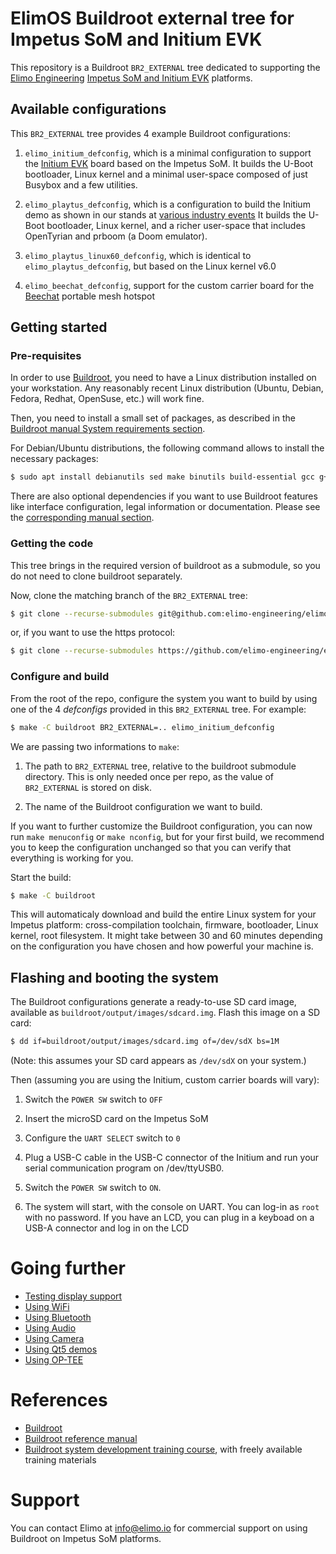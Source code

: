 # ElimOS Buildroot external tree for Impetus SoM and Initium EVK

This repository is a Buildroot `BR2_EXTERNAL` tree dedicated to
supporting the [Elimo Engineering](https://elimo.io)
[Impetus SoM and Initium EVK](https://elimo.io/portfolio/impetus/)
platforms. 

## Available configurations

This `BR2_EXTERNAL` tree provides 4 example Buildroot
configurations:

1. `elimo_initium_defconfig`, which is a minimal configuration to
   support the [Initium EVK](https://elimo.io/portfolio/impetus)
   board based on the Impetus SoM. It builds the U-Boot bootloader, Linux kernel
   and a minimal user-space composed of just Busybox and a few utilities.

2. `elimo_playtus_defconfig`, which is a configuration to build the Initium demo as
   shown in our stands at [various industry events](https://www.electromaker.io/blog/article/hardware-pioneers-2022-elimos-impetus-is-a-highly-connected-module)
   It builds the U-Boot bootloader, Linux kernel, and a richer user-space 
   that includes OpenTyrian and prboom (a Doom emulator).

3. `elimo_playtus_linux60_defconfig`, which is identical to `elimo_playtus_defconfig`,
   but based on the Linux kernel v6.0

4. `elimo_beechat_defconfig`, support for the custom carrier board for the [Beechat](https://beechat.network/) portable mesh hotspot


## Getting started

### Pre-requisites

In order to use [Buildroot](https://www.buildroot.org), you need to
have a Linux distribution installed on your workstation. Any
reasonably recent Linux distribution (Ubuntu, Debian, Fedora, Redhat,
OpenSuse, etc.) will work fine.

Then, you need to install a small set of packages, as described in the
[Buildroot manual System requirements
section](https://buildroot.org/downloads/manual/manual.html#requirement).

For Debian/Ubuntu distributions, the following command allows to
install the necessary packages:

```bash
$ sudo apt install debianutils sed make binutils build-essential gcc g++ bash patch gzip bzip2 perl tar cpio unzip rsync file bc git
```

There are also optional dependencies if you want to use Buildroot features
like interface configuration, legal information or documentation.
Please see the [corresponding manual section](https://buildroot.org/downloads/manual/manual.html#requirement-optional).

### Getting the code

This tree brings in the required version of buildroot as a submodule, so you do not need
to clone buildroot separately.

Now, clone the matching branch of the `BR2_EXTERNAL` tree:

```bash
$ git clone --recurse-submodules git@github.com:elimo-engineering/elimos.git
```

or, if you want to use the https protocol:

```bash
$ git clone --recurse-submodules https://github.com/elimo-engineering/elimos.git
```

### Configure and build

From the root of the repo, configure the system you want to build by using one of the 4
*defconfigs* provided in this `BR2_EXTERNAL` tree. For example:

```bash
$ make -C buildroot BR2_EXTERNAL=.. elimo_initium_defconfig
```

We are passing two informations to `make`:

1. The path to `BR2_EXTERNAL` tree, relative to the buildroot submodule directory. This is only needed once per repo, as the value of `BR2_EXTERNAL` is stored on disk.

2. The name of the Buildroot configuration we want to build.

If you want to further customize the Buildroot configuration, you can
now run `make menuconfig` or `make nconfig`, but for your first build, we recommend you
to keep the configuration unchanged so that you can verify that
everything is working for you.

Start the build:

```bash
$ make -C buildroot
```

This will automaticaly download and build the entire Linux system for
your Impetus platform: cross-compilation toolchain, firmware,
bootloader, Linux kernel, root filesystem. It might take between 30
and 60 minutes depending on the configuration you have chosen and how
powerful your machine is.

## Flashing and booting the system

The Buildroot configurations generate a ready-to-use SD card image,
available as `buildroot/output/images/sdcard.img`. Flash this image on a SD card:

```bash
$ dd if=buildroot/output/images/sdcard.img of=/dev/sdX bs=1M
```

(Note: this assumes your SD card appears as `/dev/sdX` on your system.)

Then (assuming you are using the Initium, custom carrier boards will vary):

1. Switch the `POWER SW` switch to `OFF`

2. Insert the microSD card on the Impetus SoM

3. Configure the `UART SELECT` switch to `0`

4. Plug a USB-C cable in the USB-C connector of the Initium and run your serial communication program on /dev/ttyUSB0.

5. Switch the `POWER SW` switch to `ON`.

6. The system will start, with the console on UART. You can log-in as
`root` with no password. If you have an LCD, you can plug in a keyboad on a 
USB-A connector and log in on the LCD

# Going further

* [Testing display support](docs/display.md)
* [Using WiFi](docs/wifi.md)
* [Using Bluetooth](docs/bluetooth.md)
* [Using Audio](docs/audio.md)
* [Using Camera](docs/camera.md)
* [Using Qt5 demos](docs/qt5.md)
* [Using OP-TEE](docs/optee.md)

# References

* [Buildroot](https://buildroot.org/)
* [Buildroot reference manual](https://buildroot.org/downloads/manual/manual.html)
* [Buildroot system development training
  course](https://bootlin.com/training/buildroot/), with freely
  available training materials

# Support

You can contact Elimo at info@elimo.io for commercial support on
using Buildroot on Impetus SoM platforms.
